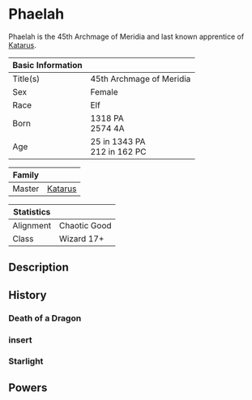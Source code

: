# Phaelah

Phaelah is the 45th Archmage of Meridia and last known apprentice of [Katarus](katarus.md).

| Basic Information | |
| - | - |
| Title(s) | 45th Archmage of Meridia |
| Sex | Female |
| Race | Elf |
| Born | 1318 PA<br>2574 4A |
| Age | 25 in 1343 PA<br>212 in 162 PC |

| Family | |
| - | - |
| Master | [Katarus](katarus.md) |

| Statistics | |
| - | - |
| Alignment | Chaotic Good |
| Class | Wizard 17+ |

## Description

## History

### Death of a Dragon

### insert

### Starlight

## Powers

